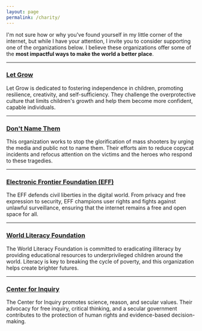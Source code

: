 ```yaml
---
layout: page
permalink: /charity/
---
```


I'm not sure how or why you've found yourself in my little corner of the internet, but while I have your attention, I invite you to consider supporting one of the organizations below. I believe these organizations offer some of the **most impactful ways to make the world a better place**.

---

### [Let Grow](https://letgrow.org/)
Let Grow is dedicated to fostering independence in children, promoting resilience, creativity, and self-sufficiency. They challenge the overprotective culture that limits children's growth and help them become more confident, capable individuals.

---

### [Don't Name Them](https://www.dontnamethem.org/)
This organization works to stop the glorification of mass shooters by urging the media and public not to name them. Their efforts aim to reduce copycat incidents and refocus attention on the victims and the heroes who respond to these tragedies.

---

### [Electronic Frontier Foundation (EFF)](https://www.eff.org/)
The EFF defends civil liberties in the digital world. From privacy and free expression to security, EFF champions user rights and fights against unlawful surveillance, ensuring that the internet remains a free and open space for all.

---

### [World Literacy Foundation](https://worldliteracyfoundation.org/)
The World Literacy Foundation is committed to eradicating illiteracy by providing educational resources to underprivileged children around the world. Literacy is key to breaking the cycle of poverty, and this organization helps create brighter futures.

---

### [Center for Inquiry](https://centerforinquiry.org/)
The Center for Inquiry promotes science, reason, and secular values. Their advocacy for free inquiry, critical thinking, and a secular government contributes to the protection of human rights and evidence-based decision-making.
